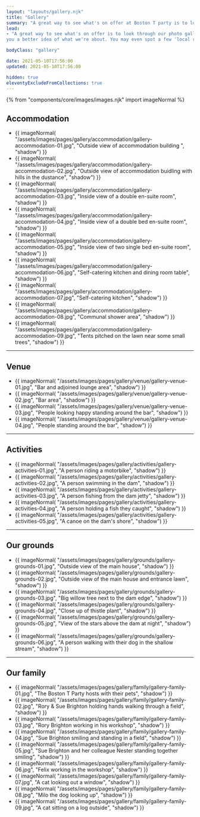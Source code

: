```yaml
---
layout: "layouts/gallery.njk"
title: "Gallery"
summary: "A great way to see what's on offer at Boston T party is to look through our photo gallery."
lead:
- "A great way to see what's on offer is to look through our photo gallery. Here are some pics of Boston T Party to give
you a better idea of what we're about. You may even spot a few 'local residents'."

bodyClass: "gallery"

date: 2021-05-10T17:56:00
updated: 2021-05-10T17:56:00

hidden: true
eleventyExcludeFromCollections: true
---
```


{% from "components/core/images/images.njk" import imageNormal %}

<section class="flow" aria-label="Accommodation pictures">
  <h2>Accommodation</h2>
  <ul class="auto-grid no-list">
    <li>
      {{ imageNormal(
      "/assets/images/pages/gallery/accommodation/gallery-accommodation-01.jpg",
      "Outside view of accommodation building ",
      "shadow")
      }}</li>
    <li>
      {{ imageNormal(
      "/assets/images/pages/gallery/accommodation/gallery-accommodation-02.jpg",
      "Outside view of accommodation buidling with hills in the dustance",
      "shadow")
      }}</li>
    <li>
      {{ imageNormal(
      "/assets/images/pages/gallery/accommodation/gallery-accommodation-03.jpg",
      "Inside view of a double en-suite room",
      "shadow")
      }}</li>
    <li>
      {{ imageNormal(
      "/assets/images/pages/gallery/accommodation/gallery-accommodation-04.jpg",
      "Inside view of a double bed en-suite room",
      "shadow")
      }}</li>
    <li>
      {{ imageNormal(
      "/assets/images/pages/gallery/accommodation/gallery-accommodation-05.jpg",
      "Inside view of two single bed en-suite room",
      "shadow")
      }}</li>
    <li>
      {{ imageNormal(
      "/assets/images/pages/gallery/accommodation/gallery-accommodation-06.jpg",
      "Self-catering kitchen and dining room table",
      "shadow")
      }}</li>
    <li>
      {{ imageNormal(
      "/assets/images/pages/gallery/accommodation/gallery-accommodation-07.jpg",
      "Self-catering kitchen",
      "shadow")
      }}</li>
    <li>
      {{ imageNormal(
      "/assets/images/pages/gallery/accommodation/gallery-accommodation-08.jpg",
      "Communal shower area",
      "shadow")
      }}</li>
    <li>
      {{ imageNormal(
      "/assets/images/pages/gallery/accommodation/gallery-accommodation-09.jpg",
      "Tents pitched on the lawn near some small trees",
      "shadow")
      }}</li>
  </ul>
</section>

---

<section aria-label="Venue pictures">
  <h2>Venue</h2>
  <ul class="auto-grid no-list">
    <li>
      {{ imageNormal(
      "/assets/images/pages/gallery/venue/gallery-venue-01.jpg",
      "Bar and adjoined lounge area",
      "shadow")
      }}</li>
    <li>
      {{ imageNormal(
      "/assets/images/pages/gallery/venue/gallery-venue-02.jpg",
      "Bar area",
      "shadow")
      }}</li>
    <li>
      {{ imageNormal(
      "/assets/images/pages/gallery/venue/gallery-venue-03.jpg",
      "People looking happy standing around the bar",
      "shadow")
      }}</li>
    <li>
      {{ imageNormal(
      "/assets/images/pages/gallery/venue/gallery-venue-04.jpg",
      "People standing around the bar",
      "shadow")
      }}</li>
  </ul>
</section>

---

<section aria-label="Activities pictures">
  <h2>Activities</h2>
  <ul class="auto-grid no-list">
    <li>
      {{ imageNormal(
      "/assets/images/pages/gallery/activities/gallery-activities-01.jpg",
      "A person riding a motorbike",
      "shadow")
      }}</li>
    <li>
      {{ imageNormal(
      "/assets/images/pages/gallery/activities/gallery-activities-02.jpg",
      "A person swimming in the dam",
      "shadow")
      }}</li>
    <li>
      {{ imageNormal(
      "/assets/images/pages/gallery/activities/gallery-activities-03.jpg",
      "A person fishing from the dam jetty",
      "shadow")
      }}</li>
    <li>
      {{ imageNormal(
      "/assets/images/pages/gallery/activities/gallery-activities-04.jpg",
      "A person holding a fish they caught",
      "shadow")
      }}</li>
    <li>
      {{ imageNormal(
      "/assets/images/pages/gallery/activities/gallery-activities-05.jpg",
      "A canoe on the dam's shore",
      "shadow")
      }}</li>
  </ul>
</section>

---

<section aria-label="Our grounds pictures">
  <h2>Our grounds</h2>
  <ul class="auto-grid no-list">
    <li>
      {{ imageNormal(
      "/assets/images/pages/gallery/grounds/gallery-grounds-01.jpg",
      "Outside view of the main house",
      "shadow")
      }}</li>
    <li>
      {{ imageNormal(
      "/assets/images/pages/gallery/grounds/gallery-grounds-02.jpg",
      "Outside view of the main house and entrance lawn",
      "shadow")
      }}</li>
    <li>
      {{ imageNormal(
      "/assets/images/pages/gallery/grounds/gallery-grounds-03.jpg",
      "Big willow tree next to the dam edge",
      "shadow")
      }}</li>
    <li>
      {{ imageNormal(
      "/assets/images/pages/gallery/grounds/gallery-grounds-04.jpg",
      "Close up of thistle plant",
      "shadow")
      }}</li>
    <li>
      {{ imageNormal(
      "/assets/images/pages/gallery/grounds/gallery-grounds-05.jpg",
      "View of the stars above the dam at night",
      "shadow")
      }}</li>
    <li>
      {{ imageNormal(
      "/assets/images/pages/gallery/grounds/gallery-grounds-06.jpg",
      "A person walking with their dog in the shallow stream",
      "shadow")
      }}</li>
  </ul>
</section>

---

<section aria-label="Our family pictures">
  <h2>Our family</h2>
  <ul class="auto-grid no-list">
    <li>
      {{ imageNormal(
      "/assets/images/pages/gallery/family/gallery-family-01.jpg",
      "The Boston T Party hosts with their pets",
      "shadow")
      }}</li>
    <li>
      {{ imageNormal(
      "/assets/images/pages/gallery/family/gallery-family-02.jpg",
      "Rory & Sue Brighton holding hands walking through a field",
      "shadow")
      }}</li>
    <li>
      {{ imageNormal(
      "/assets/images/pages/gallery/family/gallery-family-03.jpg",
      "Rory Brighton working in his workshop",
      "shadow")
      }}</li>
    <li>
      {{ imageNormal(
      "/assets/images/pages/gallery/family/gallery-family-04.jpg",
      "Sue Brighton smiling and standing in a field",
      "shadow")
      }}</li>
    <li>
      {{ imageNormal(
      "/assets/images/pages/gallery/family/gallery-family-05.jpg",
      "Sue Brighton and her colleague Nester standing together smiling",
      "shadow")
      }}</li>
    <li>
      {{ imageNormal(
      "/assets/images/pages/gallery/family/gallery-family-06.jpg",
      "Felix working in the workshop",
      "shadow")
      }}</li>
    <li>
      {{ imageNormal(
      "/assets/images/pages/gallery/family/gallery-family-07.jpg",
      "A cat looking out a window",
      "shadow")
      }}</li>
    <li>
      {{ imageNormal(
      "/assets/images/pages/gallery/family/gallery-family-08.jpg",
      "Milo the dog looking up",
      "shadow")
      }}</li>
    <li>
      {{ imageNormal(
      "/assets/images/pages/gallery/family/gallery-family-09.jpg",
      "A cat sitting on a log outside",
      "shadow")
      }}</li>
  </ul>
</section>
